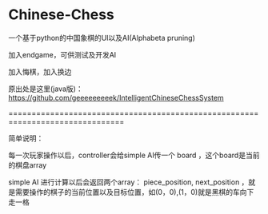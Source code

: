 # Chinese-Chess

一个基于python的中国象棋的UI以及AI(Alphabeta pruning)

加入endgame，可供测试及开发AI

加入悔棋，加入换边

原出处是这里(java版)： https://github.com/geeeeeeeeek/IntelligentChineseChessSystem

===============================================================================

简单说明：

每一次玩家操作以后，controller会给simple AI传一个 board ，这个board是当前的棋盘array

simple AI 进行计算以后会返回两个array： piece_position, next_position ，就是需要操作的棋子的当前位置以及目标位置，如(0，0),(1，0)就是黑棋的车向下走一格
